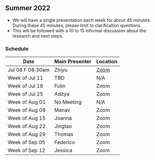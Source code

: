 ## Summer 2022

- We will have a single presentation each week for about 45 minutes. During these 45 minutes, please limit to clarification questions.
- This will be followed with a 10 to 15 informal discussion about the research and next steps. 

### Schedule

| Date                        | Main Presenter | Location |
|-----------------------------|----------------|----------|
| Jul 08 F 08:30am            | Zhiyu          | [Zoom](https://uchicago.zoom.us/j/97935021031?pwd=bUh5bCtYSERYdHNkWlhMM0FGZnl5QT09)|
| Week of Jul 11              | TBD            | N/A      |
| Week of Jul 18              | Fulin          | Zoom     |
| Week of Jul 25              | Aditya         | Zoom     |
| Week of Aug 01              | No Meeting     | N/A      |
| Week of Aug 08              | Manav          | Zoom     |
| Week of Aug 15              | Joanna         | Zoom     |
| Week of Aug 22              | Jingtao        | Zoom     |
| Week of Aug 29              | Thomas         | Zoom     |
| Week of Sep 05              | Federico       | Zoom     |
| Week of Sep 12              | Jessica        | Zoom     |

